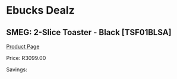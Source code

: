
# Ebucks Dealz
## SMEG: 2-Slice Toaster - Black [TSF01BLSA]
[Product Page](https://www.ebucks.com/web/shop/productSelected.do?prodId=1169545978&catId=1196428103)

Price: R3099.00

Savings: 


	